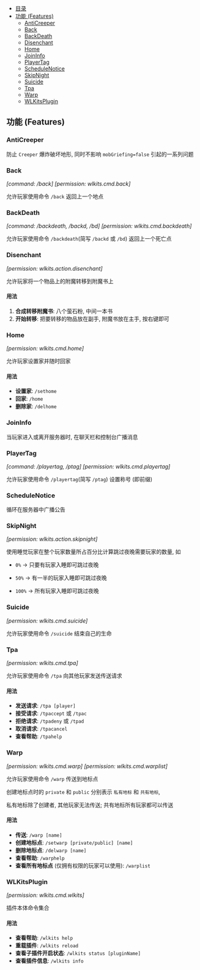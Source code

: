 - [目录](../README.md)
- [功能 (Features)](#功能-Features)
  * [AntiCreeper](#AntiCreeper)
  * [Back](#Back)
  * [BackDeath](#BackDeath)
  * [Disenchant](#Disenchant)
  * [Home](#Home)
  * [JoinInfo](#JoinInfo)
  * [PlayerTag](#PlayerTag)
  * [ScheduleNotice](#ScheduleNotice)
  * [SkipNight](#SkipNight)
  * [Suicide](#Suicide)
  * [Tpa](#Tpa)
  * [Warp](#Warp)
  * [WLKitsPlugin](#WLKitsPlugin)

## 功能 (Features)

### AntiCreeper
防止 `Creeper` 爆炸破坏地形, 同时不影响 `mobGriefing=false` 引起的一系列问题

### Back
*[command: /back]*
*[permission: wlkits.cmd.back]*

允许玩家使用命令 `/back` 返回上一个地点

### BackDeath
*[command: /backdeath, /backd, /bd]*
*[permission: wlkits.cmd.backdeath]*

允许玩家使用命令 `/backdeath`(简写 `/backd` 或 `/bd`) 返回上一个死亡点

### Disenchant
*[permission: wlkits.action.disenchant]*

允许玩家将一个物品上的附魔转移到附魔书上

#### 用法

1. **合成转移附魔书**: 八个萤石粉, 中间一本书
2. **开始转移**: 把要转移的物品放在副手, 附魔书放在主手, 按右键即可

### Home
*[permission: wlkits.cmd.home]*

允许玩家设置家并随时回家

#### 用法

- **设置家**: `/sethome`
- **回家**: `/home`
- **删除家**: `/delhome`

### JoinInfo

当玩家进入或离开服务器时, 在聊天栏和控制台广播消息

### PlayerTag
*[command: /playertag, /ptag]*
*[permission: wlkits.cmd.playertag]*

允许玩家使用命令 `/playertag`(简写 `/ptag`) 设置称号 (即前缀)

### ScheduleNotice

循环在服务器中广播公告

### SkipNight
*[permission: wlkits.action.skipnight]*

使用睡觉玩家在整个玩家数量所占百分比计算跳过夜晚需要玩家的数量, 如

- `0%` -> 只要有玩家入睡即可跳过夜晚

- `50%` -> 有一半的玩家入睡即可跳过夜晚

- `100%` -> 所有玩家入睡即可跳过夜晚

### Suicide
*[permission: wlkits.cmd.suicide]*

允许玩家使用命令 `/suicide` 结束自己的生命

### Tpa
*[permission: wlkits.cmd.tpa]*

允许玩家使用命令 `/tpa` 向其他玩家发送传送请求

#### 用法

- **发送请求**: `/tpa [player]`
- **接受请求**: `/tpaccept` 或 `/tpac`
- **拒绝请求**: `/tpadeny` 或 `/tpad`
- **取消请求**: `/tpacancel`
- **查看帮助**: `/tpahelp`

### Warp
*[permission: wlkits.cmd.warp]*
*[permission: wlkits.cmd.warplist]*

允许玩家使用命令 `/warp` 传送到地标点

创建地标点时的 `private` 和 `public` 分别表示 `私有地标` 和 `共有地标`,

私有地标除了创建者, 其他玩家无法传送; 共有地标所有玩家都可以传送

#### 用法

- **传送**: `/warp [name]`
- **创建地标点**: `/setwarp [private/public] [name]`
- **删除地标点**: `/delwarp [name]`
- **查看帮助**: `/warphelp`
- **查看所有地标点** (仅拥有权限的玩家可以使用): `/warplist`

### WLKitsPlugin
*[permission: wlkits.cmd.wlkits]*

插件本体命令集合

#### 用法

- **查看帮助**: `/wlkits help`
- **重载插件**: `/wlkits reload`
- **查看子插件开启状态**: `/wlkits status [pluginName]`
- **查看插件信息**: `/wlkits info`

